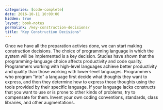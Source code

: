 ```yaml
---
categories: [code-complete]
date: 2016-10-11 10:00:00
hidden: true
layout: book-notes
permalink: /key-construction-decisions/
title: "Key Construction Decisions"
---
```


Once we have all the preparation activies done, we can start making construction decisions. The choice of programming language in which the system will be implemented is a key decision. Studies have shown that the programming-language choice affects productivity and code quality. Programmers working with high-level languages achieve better productivity and quality than those working with lower-level languages. Programmers who program "into" a language first decide what thoughts they want to express, and then they determine how to express those thoughts using the tools provided by their specific language. If your language lacks constructs that you want to use or is prone to other kinds of problems, try to compensate for them. Invent your own coding conventions, standards, class libraries, and other augmentations.